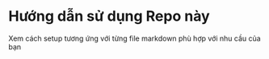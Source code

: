 # Hướng dẫn sử dụng Repo này
Xem cách setup tương ứng với từng file markdown phù hợp với nhu cầu của bạn
